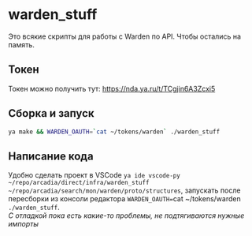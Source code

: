 # warden\_stuff
Это всякие скрипты для работы с Warden по API. Чтобы остались на память.

## Токен
Токен можно получить тут: https://nda.ya.ru/t/TCgjin6A3Zcxi5

## Сборка и запуск
```sh
ya make && WARDEN_OAUTH=`cat ~/tokens/warden` ./warden_stuff
```

## Написание кода
Удобно сделать проект в VSCode `ya ide vscode-py ~/repo/arcadia/direct/infra/warden_stuff ~/repo/arcadia/search/mon/warden/proto/structures`,
запускать после пересборки из консоли редактора `WARDEN_OAUTH=`cat ~/tokens/warden` ./warden_stuff`.  
_С отладкой пока есть какие-то проблемы, не подтягиваются нужные импорты_